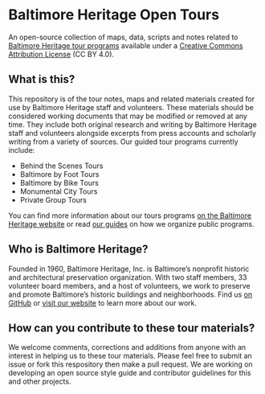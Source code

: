 # Baltimore Heritage Open Tours

An open-source collection of maps, data, scripts and notes related to [Baltimore Heritage tour programs](http://baltimoreheritage.org/tours) available under a [Creative Commons Attribution License](http://creativecommons.org/licenses/by/4.0/) (CC BY 4.0).

## What is this?

This repository is of the tour notes, maps and related materials created for use by Baltimore Heritage staff and volunteers. These materials should be considered working documents that may be modified or removed at any time. They include both original research and writing by Baltimore Heritage staff and volunteers alongside excerpts from press accounts and scholarly writing from a variety of sources. Our guided tour programs currently include:

- Behind the Scenes Tours
- Baltimore by Foot Tours
- Baltimore by Bike Tours
- Monumental City Tours
- Private Group Tours

You can find more information about our tours programs [on the Baltimore Heritage website](http://baltimoreheritage.org/tours) or read [our guides](https://github.com/baltimoreheritage/guides) on how we organize public programs.

## Who is Baltimore Heritage?

Founded in 1960, Baltimore Heritage, Inc. is Baltimore’s nonprofit historic and architectural preservation organization. With two staff members, 33 volunteer board members, and a host of volunteers, we work to preserve and promote Baltimore’s historic buildings and neighborhoods. Find us [on GitHub](https://github.com/baltimoreheritage) or [visit our website](http://baltimoreheritage.org/) to learn more about our work.

## How can you contribute to these tour materials?

We welcome comments, corrections and additions from anyone with an interest in helping us to these tour materials. Please feel free to submit an issue or fork this respository then make a pull request. We are working on developing an open source style guide and contributor guidelines for this and other projects.
